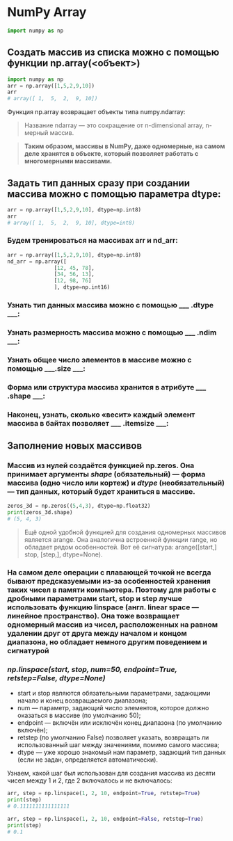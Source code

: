 # NumPy Array



```python
import numpy as np
```

## Создать массив из списка можно с помощью функции np.array(<объект>)

```python
import numpy as np
arr = np.array([1,5,2,9,10])
arr
# array([ 1,  5,  2,  9, 10])
```

Функция np.array возвращает объекты типа numpy.ndarray:
>Название ndarray — это сокращение от n-dimensional array, n-мерный массив.

> __Таким образом, массивы в NumPy, даже одномерные, на самом деле хранятся в объекте, который позволяет работать с многомерными массивами.__


## Задать тип данных сразу при создании массива можно с помощью параметра dtype:

```python
arr = np.array([1,5,2,9,10], dtype=np.int8)
arr
# array([ 1,  5,  2,  9, 10], dtype=int8)
```

### Будем тренироваться на массивах arr и nd_arr:

```python
arr = np.array([1,5,2,9,10], dtype=np.int8)
nd_arr = np.array([
               [12, 45, 78],
               [34, 56, 13],
               [12, 98, 76]
               ], dtype=np.int16)
```
### Узнать тип данных массива можно с помощью ___ .dtype ___:
### Узнать размерность массива можно с помощью ___ .ndim ___:
### Узнать общее число элементов в массиве можно с помощью ___.size ___:
### Форма или структура массива хранится в атрибуте ___ .shape ___:
### Наконец, узнать, сколько «весит» каждый элемент массива в байтах позволяет ___ .itemsize ___:


## Заполнение новых массивов
### Массив из нулей создаётся функцией np.zeros. Она принимает аргументы ___shape___ (обязательный) — форма массива (одно число или кортеж) и ___dtype___ (необязательный) — тип данных, который будет храниться в массиве.

```python
zeros_3d = np.zeros((5,4,3), dtype=np.float32)
print(zeros_3d.shape)
# (5, 4, 3)
```

>Ещё одной удобной функцией для создания одномерных массивов является arange. Она аналогична встроенной функции range, но обладает рядом особенностей. Вот её сигнатура: arange([start,] stop, [step,], dtype=None).


### На самом деле операции с плавающей точкой не всегда бывают предсказуемыми из-за особенностей хранения таких чисел в памяти компьютера. Поэтому для работы с дробными параметрами start, stop и step лучше использовать функцию linspace (англ. linear space — линейное пространство). Она тоже возвращает одномерный массив из чисел, расположенных на равном удалении друг от друга между началом и концом диапазона, но обладает немного другим поведением и сигнатурой
### ___np.linspace(start, stop, num=50, endpoint=True, retstep=False, dtype=None)___

- start и stop являются обязательными параметрами, задающими начало и конец возвращаемого диапазона;
- num — параметр, задающий число элементов, которое должно оказаться в массиве (по умолчанию 50);
- endpoint — включён или исключён конец диапазона (по умолчанию включён);
- retstep (по умолчанию False) позволяет указать, возвращать ли использованный шаг между значениями, помимо самого массива;
- dtype — уже хорошо знакомый нам параметр, задающий тип данных (если не задан, определяется автоматически).

Узнаем, какой шаг был использован для создания массива из десяти чисел между 1 и 2, где 2 включалось и не включалось:

```python
arr, step = np.linspace(1, 2, 10, endpoint=True, retstep=True)
print(step)
# 0.1111111111111111

arr, step = np.linspace(1, 2, 10, endpoint=False, retstep=True)
print(step)
# 0.1
```